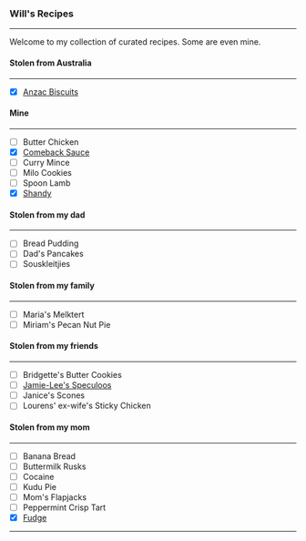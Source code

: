 ### Will's Recipes
---
Welcome to my collection of curated recipes. Some are even mine.
#### Stolen from Australia
---
- [x] [Anzac Biscuits](/src/Anzacs.md)
#### Mine
---
- [ ] Butter Chicken
- [x] [Comeback Sauce](/src/ComebackSauce.md)
- [ ] Curry Mince
- [ ] Milo Cookies
- [ ] Spoon Lamb
- [x] [Shandy](/src/Shandy.md)
#### Stolen from my dad
---
- [ ] Bread Pudding
- [ ] Dad's Pancakes
- [ ] Souskleitjies
#### Stolen from my family
---
- [ ] Maria's Melktert
- [ ] Miriam's Pecan Nut Pie
#### Stolen from my friends
---
- [ ] Bridgette's Butter Cookies
- [ ] [Jamie-Lee's Speculoos](/src/todo/Speculoos.md)
- [ ] Janice's Scones
- [ ] Lourens' ex-wife's Sticky Chicken
#### Stolen from my mom
---
- [ ] Banana Bread
- [ ] Buttermilk Rusks
- [ ] Cocaine
- [ ] Kudu Pie
- [ ] Mom's Flapjacks
- [ ] Peppermint Crisp Tart
- [x] [Fudge](/src/Fudge.md)
---




